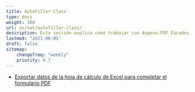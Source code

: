 ```yaml
---
title: AutoFiller Class
type: docs
weight: 160
url: es/net/autofiller-class/
description: Esta sección explica cómo trabajar con Aspose.PDF Facades con AutoFiller Class.
lastmod: "2021-06-05"
draft: false
sitemap:
    changefreq: "weekly"
    priority: 0.7
---
```


- [Exportar datos de la hoja de cálculo de Excel para completar el formulario PDF](/pdf/net/export-excel-worksheet-data-to-fill-pdf-form/)